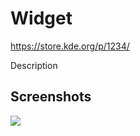 # Widget

https://store.kde.org/p/1234/

Description

## Screenshots

![](https://i.imgur.com/abcd.png)

